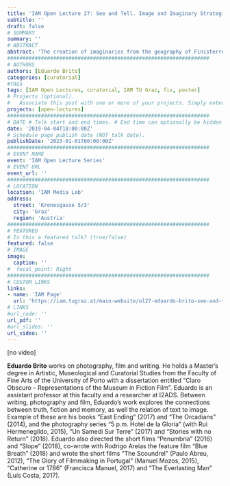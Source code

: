 ```yaml
---
title: 'IAM Open Lecture 27: See and Tell. Image and Imaginary Strategies: Artist talk & film screening'
subtitle: ''
draft: false
# SUMMARY
summary: ''
# ABSTRACT 
abstract: 'The creation of imaginaries from the geography of Finisterre (from the Latin “finis terrae,” meaning “end of the earth”) at the westernmost cape of Spain has been over the years, Eduardo Brito’s subject matter in writing, photography and film. In this lecture, the screening of his two short films “Slope” (2018) and “Penumbria” (2016) will serve as the point of departure for a reflection on the definition and representation of “ends of earth” and other remote places.'
##################################################################
# AUTHORS 
authors: [Eduardo Brito]
categories: [curatorial]
#TAGS
tags: [IAM Open Lectures, curatorial, IAM TU Graz, fix, poster]
# Projects (optional).
#   Associate this post with one or more of your projects. Simply enter your project's folder or file name without extension. Otherwise, set `projects = []`.
projects: [open-lectures]
##################################################################
# DATE # Talk start and end times. # End time can optionally be hidden by prefixing the line with `#`.
date: '2019-04-04T18:00:00Z'
# Schedule page publish date (NOT talk date).
publishDate: '2023-01-01T00:00:00Z'
##################################################################
# EVENT NAME 
event: 'IAM Open Lecture Series'
# EVENT URL 
event_url: ''
##################################################################
# LOCATION 
location: 'IAM Media Lab'
address:
  street: 'Kronesgasse 5/3'
  city: 'Graz'
  region: 'Austria'
##################################################################
# FEATURED
# Is this a featured talk? (true/false)
featured: false
# IMAGE 
image:
  caption: ''
#  focal_point: Right
##################################################################
# CUSTOM LINKS 
links:
- name: 'IAM Page'
  url: 'https://iam.tugraz.at/main-website/ol27-eduardo-brito-see-and-tell-image-and-imaginary-strategies-artist-talk-film-screening/'
# LINKS 
#url_code: ''
url_pdf: ''
#url_slides: ''
url_video: ''
---
```


[no video]

**Eduardo Brito** works on photography, film and writing. He holds a Master’s degree in Artistic, Museological and Curatorial Studies from the Faculty of Fine Arts of the University of Porto with a dissertation entitled “Claro Obscuro – Representations of the Museum in Fiction Film”. Eduardo is an assistant professor at this faculty and a researcher at I2ADS. Between writing, photography and film, Eduardo’s work explores the connections between truth, fiction and memory, as well the relation of text to image. Example of these are his books “East Ending” (2017) and “The Orcadians” (2014), and the photography series “5 p.m. Hotel de la Gloria” (with Rui Hermenegildo, 2015), “Un Samedi Sur Terre” (2017) and “Stories with no Return” (2018). Eduardo also directed the short films “Penumbria” (2016) and “Slope” (2018), co-wrote with Rodrigo Areias the feature film “Blue Breath” (2018) and wrote the short films “The Scoundrel” (Paulo Abreu, 2012), “The Glory of Filmmaking in Portugal” (Manuel Mozos, 2015), “Catherine or 1786” (Francisca Manuel, 2017) and “The Everlasting Man” (Luís Costa, 2017).

<!--
IAM Open Lecture #27  
Eduardo Brito  
See and Tell. Image and Imaginary Strategies: Artist talk & film screening  
18:00 Thursday April 4 2019  
IAM Media Lab, Kronesgasse 5/III
Original post: https://iam.tugraz.at/2019/04/ol_brito/
-->